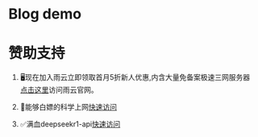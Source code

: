 # Blog demo



# 赞助支持



1. 🖥️现在加入雨云立即领取首月5折新人优惠,内含大量免备案极速三网服务器  
<a href="https://www.rainyun.com/NTk2ODI2_" class="rainyun-link">点击这里</a>访问雨云官网。

2. 🚀能够白嫖的科学上网<a href="https://goen.win/sti9so" class="rainyun-link">快速访问</a>

3. ✅满血deepseekr1-api<a href="https://cloud.siliconflow.cn/i/k8KRWTyU" class="rainyun-link">快速访问</a>




